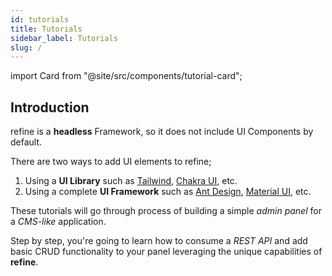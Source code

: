 ```yaml
---
id: tutorials
title: Tutorials
sidebar_label: Tutorials
slug: /
---
```


import Card from "@site/src/components/tutorial-card";

## Introduction

refine is a **headless** Framework, so it does not include UI Components by default.

There are two ways to add UI elements to refine;

1. Using a **UI Library** such as [Tailwind](https://tailwindcss.com/), [Chakra UI](https://chakra-ui.com/), etc.
2. Using a complete **UI Framework** such as [Ant Design](https://ant.design/), [Material UI](https://mui.com/), etc.

These tutorials will go through process of building a simple _admin panel_ for a _CMS-like_ application.

Step by step, you're going to learn how to consume a _REST API_ and add basic CRUD functionality to your panel leveraging the unique capabilities of **refine**.

<div className="tutorial-cards">
    <Card
        iconPath={"/img/cra-tailwind.png"}
        title={"Refine Core - Tailwind - CRA"}
        direction={"/docs/tutorials/headless-tutorial"}
    />
    <Card
        iconPath={"/img/cra-antd.png"}
        title={"Refine Core & Ant Design - CRA"}
        direction={"/docs/tutorials/ant-design-tutorial"}
    />
</div>
<div className="tutorial-cards-center">
    <Card
        iconPath={"/img/cra-mui.png"}
        title={"Refine Core & Material UI - CRA"}
        direction={"/docs/tutorials/material-ui-tutorial"}
    />
</div>
